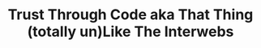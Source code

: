 ---
layout: interior
title: Trust Through Code aka That Thing (totally un)Like The Interwebs
speaker: Karl Watson
permalink: karl-watson
image: img/20160607/karl_watson.jpg
event: 20160607
video: a2p4MiA2c9A
favorite: I have to admit, growing up, I did not appreciate everything Wichita has to offer. However, as I've grown and matured, I have nothing but awe and love for the people that make up our town. Their kindness, their ingenuity, and their entrepreneurial spirit make for an amazing opportunity for incredible development alongside caring neighbors and family values.
about: Karl is a lifetime Wichita area resident. He graduated from Friends University with a dual bachelor's in Finance and International Business, with minors in International Relations, Political Science, and Economics. His driving passion is to achieve a Wichita based on community engagement, individual responsibility, and philanthropic education for future generations. In his spare time he enjoys helping people achieve their goals, working on his garden, and playing ice hockey with his dad.
twitter: 
facebook: 
instagram: 
linkedin: karl-watson-831679119
website: 
email: 
telephone: 
---